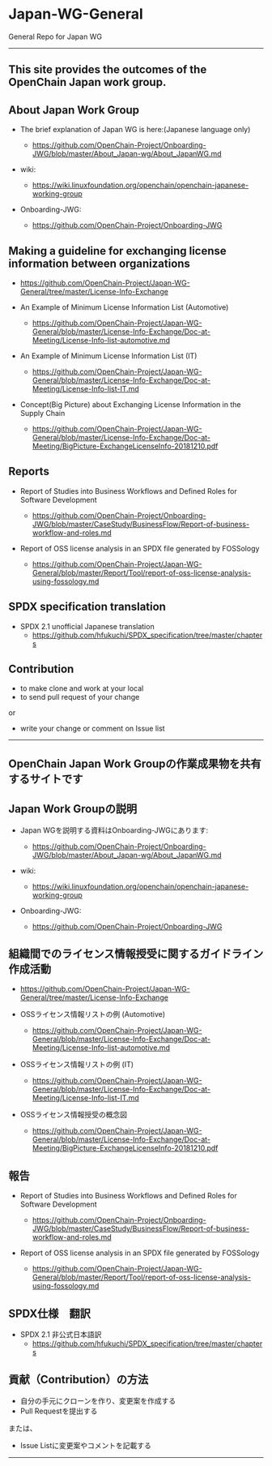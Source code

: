 # Japan-WG-General
General Repo for Japan WG

---

## This site provides the outcomes of the OpenChain Japan work group.

## About Japan Work Group

* The brief explanation of Japan WG is here:(Japanese language only)
  * https://github.com/OpenChain-Project/Onboarding-JWG/blob/master/About_Japan-wg/About_JapanWG.md

* wiki:
  * https://wiki.linuxfoundation.org/openchain/openchain-japanese-working-group

* Onboarding-JWG:
  * https://github.com/OpenChain-Project/Onboarding-JWG


## Making a guideline for exchanging license information between organizations

* https://github.com/OpenChain-Project/Japan-WG-General/tree/master/License-Info-Exchange

* An Example of Minimum License Information List (Automotive)
  * https://github.com/OpenChain-Project/Japan-WG-General/blob/master/License-Info-Exchange/Doc-at-Meeting/License-Info-list-automotive.md
* An Example of Minimum License Information List (IT)
  * https://github.com/OpenChain-Project/Japan-WG-General/blob/master/License-Info-Exchange/Doc-at-Meeting/License-Info-list-IT.md

* Concept(Big Picture) about Exchanging License Information in the Supply Chain 
  * https://github.com/OpenChain-Project/Japan-WG-General/blob/master/License-Info-Exchange/Doc-at-Meeting/BigPicture-ExchangeLicenseInfo-20181210.pdf

## Reports 

* Report of Studies into Business Workflows and Defined Roles for Software Development
  * https://github.com/OpenChain-Project/Onboarding-JWG/blob/master/CaseStudy/BusinessFlow/Report-of-business-workflow-and-roles.md

* Report of OSS license analysis in an SPDX file generated by FOSSology
  * https://github.com/OpenChain-Project/Japan-WG-General/blob/master/Report/Tool/report-of-oss-license-analysis-using-fossology.md

## SPDX specification translation

* SPDX 2.1 unofficial Japanese translation
  * https://github.com/hfukuchi/SPDX_specification/tree/master/chapters

## Contribution

* to make clone and work at your local
* to send pull request of your change 

or 

* write your change or comment on Issue list

--- 

## OpenChain Japan Work Groupの作業成果物を共有するサイトです

## Japan Work Groupの説明

* Japan WGを説明する資料はOnboarding-JWGにあります:
  * https://github.com/OpenChain-Project/Onboarding-JWG/blob/master/About_Japan-wg/About_JapanWG.md

* wiki:
  * https://wiki.linuxfoundation.org/openchain/openchain-japanese-working-group

* Onboarding-JWG:
  * https://github.com/OpenChain-Project/Onboarding-JWG


## 組織間でのライセンス情報授受に関するガイドライン作成活動

* https://github.com/OpenChain-Project/Japan-WG-General/tree/master/License-Info-Exchange

* OSSライセンス情報リストの例 (Automotive)
  * https://github.com/OpenChain-Project/Japan-WG-General/blob/master/License-Info-Exchange/Doc-at-Meeting/License-Info-list-automotive.md
* OSSライセンス情報リストの例 (IT)
  * https://github.com/OpenChain-Project/Japan-WG-General/blob/master/License-Info-Exchange/Doc-at-Meeting/License-Info-list-IT.md

* OSSライセンス情報授受の概念図 
  * https://github.com/OpenChain-Project/Japan-WG-General/blob/master/License-Info-Exchange/Doc-at-Meeting/BigPicture-ExchangeLicenseInfo-20181210.pdf


## 報告

* Report of Studies into Business Workflows and Defined Roles for Software Development
  * https://github.com/OpenChain-Project/Onboarding-JWG/blob/master/CaseStudy/BusinessFlow/Report-of-business-workflow-and-roles.md

* Report of OSS license analysis in an SPDX file generated by FOSSology
  * https://github.com/OpenChain-Project/Japan-WG-General/blob/master/Report/Tool/report-of-oss-license-analysis-using-fossology.md

## SPDX仕様　翻訳

* SPDX 2.1 非公式日本語訳
  * https://github.com/hfukuchi/SPDX_specification/tree/master/chapters


## 貢献（Contribution）の方法

* 自分の手元にクローンを作り、変更案を作成する
* Pull Requestを提出する

または、

* Issue Listに変更案やコメントを記載する

---

